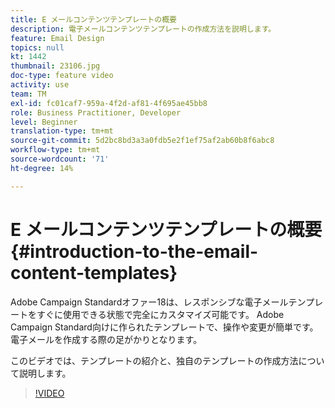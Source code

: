 ```yaml
---
title: E メールコンテンツテンプレートの概要
description: 電子メールコンテンツテンプレートの作成方法を説明します。
feature: Email Design
topics: null
kt: 1442
thumbnail: 23106.jpg
doc-type: feature video
activity: use
team: TM
exl-id: fc01caf7-959a-4f2d-af81-4f695ae45bb8
role: Business Practitioner, Developer
level: Beginner
translation-type: tm+mt
source-git-commit: 5d2bc8bd3a3a0fdb5e2f1ef75af2ab60b8f6abc8
workflow-type: tm+mt
source-wordcount: '71'
ht-degree: 14%

---
```


# E メールコンテンツテンプレートの概要 {#introduction-to-the-email-content-templates}

Adobe Campaign Standardオファー18は、レスポンシブな電子メールテンプレートをすぐに使用できる状態で完全にカスタマイズ可能です。 Adobe Campaign Standard向けに作られたテンプレートで、操作や変更が簡単です。 電子メールを作成する際の足がかりとなります。

このビデオでは、テンプレートの紹介と、独自のテンプレートの作成方法について説明します。

>[!VIDEO](https://video.tv.adobe.com/v/23106?quality=12)
